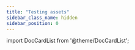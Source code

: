 ```yaml
---
title: "Testing assets"
sidebar_class_name: hidden
sidebar_position: 0
---
```


import DocCardList from '@theme/DocCardList';

<DocCardList />
